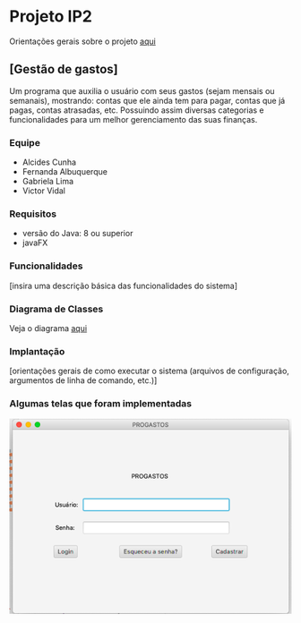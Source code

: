 # Projeto IP2 
Orientações gerais sobre o projeto [aqui](https://gdoc.pub/doc/e/2PACX-1vTp3jQlWSshEoyxzSCdPBIh0NbkKV8w9eu6ZIzqbpHJPTTOuyXvb4j2gX90BvZh5tgWqE2eOPyraJIj)

## [Gestão de gastos]
Um programa que auxilia o usuário com seus gastos (sejam mensais ou semanais), mostrando: contas que ele ainda tem para pagar, contas que já pagas, contas atrasadas, etc. Possuindo assim diversas categorias e funcionalidades para um melhor gerenciamento das suas finanças.

### Equipe
- Alcides Cunha
- Fernanda Albuquerque
- Gabriela Lima
- Victor Vidal

### Requisitos
- versão do Java: 8 ou superior
- javaFX

### Funcionalidades
[insira uma descrição básica das funcionalidades do sistema]

### Diagrama de Classes
Veja o diagrama [aqui](https://drive.google.com/open?id=1nYKXyGROEK1R7LwuO4a2d_JQd2xsMaus)

### Implantação
[orientações gerais de como executar o sistema (arquivos de configuração, argumentos de linha de comando, etc.)]

### Algumas telas que foram implementadas
<p align="center"><img src="https://github.com/ufrpe-bcc-ip2-20182/projeto-2va-polido-refinado-magic/blob/master/src/Images/Login.png"></p>
